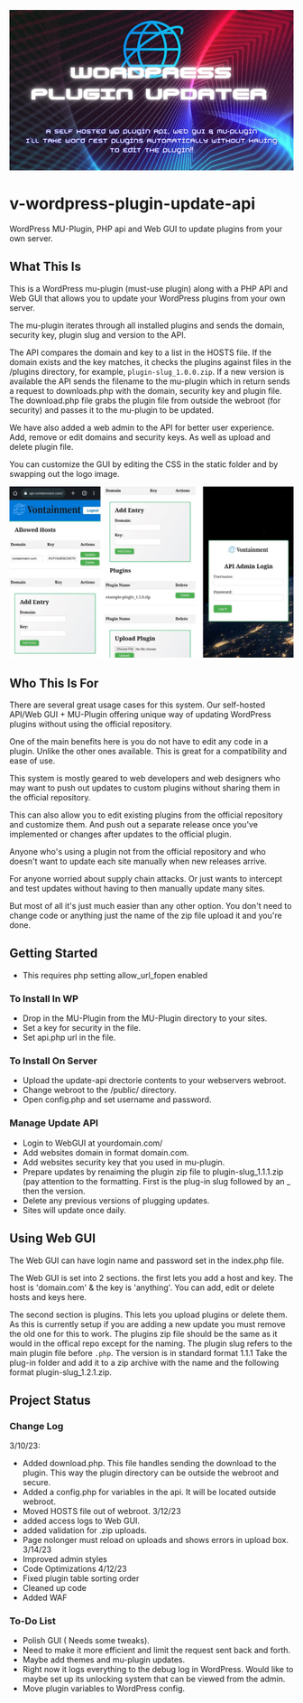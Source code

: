 ![Header](./png_20230308_211110_0000.png)

# v-wordpress-plugin-update-api
WordPress MU-Plugin, PHP api and Web GUI to update plugins from your own server.


## What This Is
This is a WordPress mu-plugin (must-use plugin) along with a PHP API and Web GUI that allows you to update your WordPress plugins from your own server.

The mu-plugin iterates through all installed plugins and sends the domain, security key, plugin slug and version to the API.

The API compares the domain and key to a list in the HOSTS file. If the domain exists and the key matches, it checks the plugins against files in the /plugins directory, for example, `plugin-slug_1.0.0.zip`. If a new version is available the API sends the filename to the mu-plugin which in return sends a request to downloads.php with the domain, security key and plugin file. The download.php file grabs the plugin file from outside the webroot (for security) and passes it to the mu-plugin to be updated.

We have also added a web admin to the API for better user experience. Add, remove or edit domains and security keys. As well as upload and delete plugin file.

You can customize the GUI by editing the CSS in the static folder and by swapping out the logo image.

![Login](./screenshot.jpg?raw=true "Login")


## Who This Is For
There are several great usage cases for this system. Our self-hosted API/Web GUI + MU-Plugin offering unique way of updating WordPress plugins without using the official repository.

One of the main benefits here is you do not have to edit any code in a plugin. Unlike the other ones available. This is great for a compatibility and ease of use.

This system is mostly geared to web developers and web designers who may want to push out updates to custom plugins without sharing them in the official repository.

This can also allow you to edit existing plugins from the official repository and customize them. And push out a separate release once you've implemented or changes after updates to the official plugin.

Anyone who's using a plugin not from the official repository and who doesn't want to update each site manually when new releases arrive.

For anyone worried about supply chain attacks. Or just wants to intercept and test updates without having to then manually update many sites.

But most of all it's just much easier than any other option. You don't need to change code or anything just the name of the zip file upload it and you're done.


## Getting Started
- This requires php setting allow_url_fopen enabled

### To Install In WP

- Drop in the MU-Plugin from the MU-Plugin directory to your sites.
- Set a key for security in the file.
- Set api.php url in the file.

### To Install On Server
- Upload the update-api drectorie contents to your webservers webroot.
- Change webroot to the /public/ directory.
- Open config.php and set username and password.

### Manage Update API
- Login to WebGUI at yourdomain.com/
- Add websites domain in format domain.com.
- Add websites security key that you used in mu-plugin.
- Prepare updates by renaiming the plugin zip file to plugin-slug_1.1.1.zip (pay attention to the formatting. First is the plug-in slug followed by an _ then the version.
- Delete any previous versions of plugging updates.
- Sites will update once daily.


## Using Web GUI
The Web GUI can have login name and password set in the index.php file.

The Web GUI is set into 2 sections. the first lets you add a host and key. The host is 'domain.com' & the key is 'anything'. You can add, edit or delete hosts and keys here.

The second section is plugins. This lets you upload plugins or delete them. As this is currently setup if you are adding a new update you must remove the old one for this to work. The plugins zip file should be the same as it would in the offical repo except for the naming. The plugin slug refers to the main plugin file before `.php`. The version is in standard format 1.1.1 Take the plug-in folder and add it to a zip archive with the name and the following format plugin-slug_1.2.1.zip.


## Project Status

### Change Log
3/10/23:
- Added download.php. This file handles sending the download to the plugin. This way the plugin directory can be outside the webroot and secure.
- Added a config.php for variables in the api. It will be located outside webroot.
- Moved HOSTS file out of webroot.
3/12/23
- added access logs to Web GUI.
- added validation for .zip uploads.
- Page nolonger must reload on uploads and shows errors in upload box.
3/14/23
- Improved admin styles
- Code Optimizations
4/12/23
- Fixed plugin table sorting order
- Cleaned up code
- Added WAF

### To-Do List

- Polish GUI ( Needs some tweaks).
- Need to make it more efficient and limit the request sent back and forth.
- Maybe add themes and mu-plugin updates.
- Right now it logs everything to the debug log in WordPress. Would like to maybe set up its unlocking system that can be viewed from the admin.
- Move plugin variables to WordPress config.
